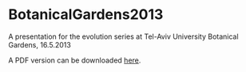 BotanicalGardens2013
====================

A presentation for the evolution series at Tel-Aviv University Botanical Gardens, 16.5.2013

A PDF version can be downloaded [here](https://dl.dropboxusercontent.com/u/1578682/Yoav%20Ram%20TAU%20Botanical%20Gardens%202013.pdf).
